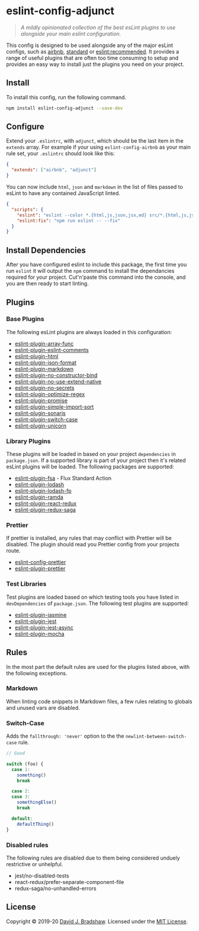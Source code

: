 # eslint-config-adjunct

> _A mildly opinionated collection of the best *esLint plugins* to use alongside your main eslint configuration._

This config is designed to be used alongside any of the major esLint configs, such as [airbnb](https://github.com/airbnb/javascript), [standard](https://github.com/standard/eslint-config-standard) or [eslint:recommended](https://eslint.org/docs/rules/). It provides a range of useful plugins that are often too time consuming to setup and provides an easy way to install just the plugins you need on your project.

## Install

To install this config, run the following command.

```sh
npm install eslint-config-adjunct --save-dev
```

## Configure

Extend your `.eslintrc`, with `adjunct`, which should be the last item in the `extends` array. For example if your using `eslint-config-airbnb` as your main rule set, your `.eslintrc` should look like this:

```json
{
  "extends": ["airbnb", "adjunct"]
}
```

You can now include `html`, `json` and `markdown` in the list of files passed to esLint to have any contained JavaScript linted.

```json
{
  "scripts": {
    "eslint": "eslint --color *.{html,js,json,jsx,md} src/*.{html,js,json,jsx,md}",
    "eslint:fix": "npm run eslint -- --fix"
  }
}
```

## Install Dependencies

After you have configured eslint to include this package, the first time you run `eslint` it will output the `npm` command to install the dependancies required for your project. Cut'n'paste this command into the console, and you are then ready to start linting.

## Plugins

### Base Plugins

The following esLint plugins are always loaded in this configuration:

- [eslint-plugin-array-func](https://github.com/freaktechnik/eslint-plugin-array-func)
- [eslint-plugin-eslint-comments](https://github.com/mysticatea/eslint-plugin-eslint-comments)
- [eslint-plugin-html](https://github.com/BenoitZugmeyer/eslint-plugin-html)
- [eslint-plugin-json-format](https://github.com/Bkucera/eslint-plugin-json-format)
- [eslint-plugin-markdown](https://github.com/eslint/eslint-plugin-markdown)
- [eslint-plugin-no-constructor-bind](https://github.com/markalfred/eslint-plugin-no-constructor-bind)
- [eslint-plugin-no-use-extend-native](https://github.com/dustinspecker/eslint-plugin-no-use-extend-native)
- [eslint-plugin-no-secrets](https://github.com/nickdeis/eslint-plugin-no-secrets)
- [eslint-plugin-optimize-regex](https://github.com/BrainMaestro/eslint-plugin-optimize-regex)
- [eslint-plugin-promise](https://github.com/xjamundx/eslint-plugin-promise)
- [eslint-plugin-simple-import-sort](https://github.com/lydell/eslint-plugin-simple-import-sort)
- [eslint-plugin-sonarjs](https://github.com/SonarSource/eslint-plugin-sonarjs)
- [eslint-plugin-switch-case](https://github.com/lukeapage/eslint-plugin-switch-case)
- [eslint-plugin-unicorn](https://github.com/sindresorhus/eslint-plugin-unicorn)

### Library Plugins

These plugins will be loaded in based on your project `dependencies` in `package.json`. If a supported library is part of your project then it's related esLint plugins will be loaded. The following packages are supported:

- [eslint-plugin-fsa](https://github.com/joseph-galindo/eslint-plugin-fsa) - Flux Standard Action
- [eslint-plugin-lodash](https://github.com/wix/eslint-plugin-lodash)
- [eslint-plugin-lodash-fp](https://github.com/jfmengels/eslint-plugin-lodash-fp)
- [eslint-plugin-ramda](https://github.com/ramda/eslint-plugin-ramda)
- [eslint-plugin-react-redux](https://github.com/DianaSuvorova/eslint-plugin-react-redux#readme)
- [eslint-plugin-redux-saga](https://github.com/pke/eslint-plugin-redux-saga)

### Prettier

If prettier is installed, any rules that may conflict with Prettier will be disabled. The plugin should read you Prettier config from your projects route.

- [eslint-config-prettier](https://github.com/prettier/eslint-config-prettier)
- [eslint-plugin-prettier](https://github.com/prettier/eslint-plugin-prettier)

### Test Libraries

Test plugins are loaded based on which testing tools you have listed in `devDependencies` of `package.json`. The following test plugins are supported:

- [eslint-plugin-jasmine](https://github.com/tlvince/eslint-plugin-jasmine)
- [eslint-plugin-jest](https://github.com/jest-community/eslint-plugin-jest)
- [eslint-plugin-jest-async](https://www.npmjs.com/package/eslint-plugin-jest-async)
- [eslint-plugin-mocha](https://github.com/lo1tuma/eslint-plugin-mocha)

## Rules

In the most part the default rules are used for the plugins listed above, with the following exceptions.

### Markdown

When linting code snippets in Markdown files, a few rules relating to globals and unused vars are disabled.

### Switch-Case

Adds the `fallthrough: 'never'` option to the the `newlint-between-switch-case` rule.

```js
// Good

switch (foo) {
  case 1:
    something()
    break

  case 2:
  case 3:
    somethingElse()
    break

  default:
    defaultThing()
}
```

### Disabled rules

The following rules are disabled due to them being considered unduely restrictive or unhelpful.

- jest/no-disabled-tests
- react-redux/prefer-separate-component-file
- redux-saga/no-unhandled-errors

## License

Copyright &copy; 2019-20 [David J. Bradshaw](https://github.com/davidjbradshaw).
Licensed under the [MIT License](LICENSE).

